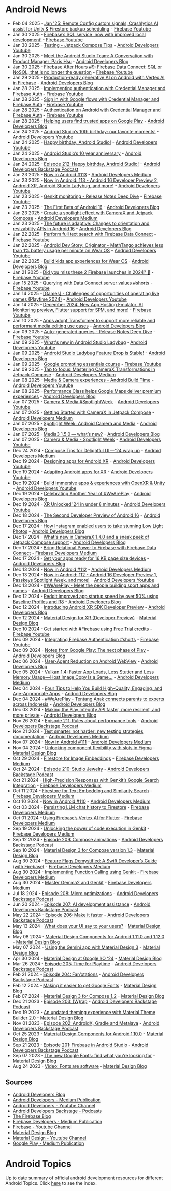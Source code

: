 # Android News

<!-- NEWS:START -->
- Feb 04 2025 - [Jan '25: Remote Config custom signals, Crashlytics AI assist for Unity & Firestore backup scheduling](https://www.youtube.com/watch?v=Ss1BmbJ_oKk) - [Firebase Youtube](https://www.youtube.com/user/Firebase)
- Jan 30 2025 - [Firebase’s SQL service, now with improved local development!](https://www.youtube.com/watch?v=IETSzcNhcmk) - [Firebase Youtube](https://www.youtube.com/user/Firebase)
- Jan 30 2025 - [Testing - Jetpack Compose Tips](https://www.youtube.com/watch?v=Y9GWnwi9D0I) - [Android Developers Youtube](https://www.youtube.com/c/AndroidDevelopers)
- Jan 30 2025 - [Meet the Android Studio Team: A Conversation with Product Manager, Paris Hsu](http://android-developers.googleblog.com/2025/01/meet-the-android-studio-team-paris-hsu.html) - [Android Developers Blog](https://android-developers.googleblog.com/)
- Jan 30 2025 - [Firebase After Hours #9: Firebase Data Connect: SQL or NoSQL, that is no longer the question](https://www.youtube.com/watch?v=DgqJMpc0uh4) - [Firebase Youtube](https://www.youtube.com/user/Firebase)
- Jan 29 2025 - [Production-ready generative AI on Android with Vertex AI in Firebase](http://android-developers.googleblog.com/2025/01/production-ready-generative-ai-on-android-with-vertex-ai-firebase-.html) - [Android Developers Blog](https://android-developers.googleblog.com/)
- Jan 28 2025 - [Implementing authentication with Credential Manager and Firebase Auth](https://www.youtube.com/watch?v=ELB0W7f_Ib4) - [Firebase Youtube](https://www.youtube.com/user/Firebase)
- Jan 28 2025 - [Sign in with Google flows with Credential Manager and Firebase Auth](https://www.youtube.com/watch?v=P-3GmvmIdRo) - [Firebase Youtube](https://www.youtube.com/user/Firebase)
- Jan 28 2025 - [Authentication on Android with Credential Manager and Firebase Auth](https://www.youtube.com/watch?v=eAyq9AWLRlY) - [Firebase Youtube](https://www.youtube.com/user/Firebase)
- Jan 28 2025 - [Helping users find trusted apps on Google Play](http://android-developers.googleblog.com/2025/01/helping-users-find-trusted-apps-on-google-play.html) - [Android Developers Blog](https://android-developers.googleblog.com/)
- Jan 24 2025 - [Android Studio’s 10th birthday: our favorite moments!](https://www.youtube.com/watch?v=R1uWWjQMYOI) - [Android Developers Youtube](https://www.youtube.com/c/AndroidDevelopers)
- Jan 24 2025 - [Happy birthday, Android Studio!](https://www.youtube.com/watch?v=IhP4xwRPJGY) - [Android Developers Youtube](https://www.youtube.com/c/AndroidDevelopers)
- Jan 24 2025 - [Android Studio’s 10 year anniversary](http://android-developers.googleblog.com/2025/01/android-studios-10-year-anniversary.html) - [Android Developers Blog](https://android-developers.googleblog.com/)
- Jan 24 2025 - [Episode 212: Happy birthday, Android Studio!](http://adbackstage.libsyn.com/episode-212-happy-birthday-android-studio) - [Android Developers Backstage Podcast](https://adbackstage.libsyn.com/)
- Jan 23 2025 - [Now in Android #113](https://medium.com/androiddevelopers/now-in-android-113-d6617517df62?source=rss----95b274b437c2---4) - [Android Developers Medium](https://medium.com/androiddevelopers)
- Jan 23 2025 - [Now in Android: 113 - Android 16 Developer Preview 2, Android XR, Android Studio Ladybug, and more!](https://www.youtube.com/watch?v=Advtp0qApEI) - [Android Developers Youtube](https://www.youtube.com/c/AndroidDevelopers)
- Jan 23 2025 - [Genkit monitoring - Release Notes Deep Dive](https://www.youtube.com/watch?v=9zTgJgXTHPQ) - [Firebase Youtube](https://www.youtube.com/user/Firebase)
- Jan 23 2025 - [The First Beta of Android 16](http://android-developers.googleblog.com/2025/01/first-beta-android16.html) - [Android Developers Blog](https://android-developers.googleblog.com/)
- Jan 23 2025 - [Create a spotlight effect with CameraX and Jetpack Compose](https://medium.com/androiddevelopers/create-a-spotlight-effect-with-camerax-and-jetpack-compose-8a7fa5b76641?source=rss----95b274b437c2---4) - [Android Developers Medium](https://medium.com/androiddevelopers)
- Jan 23 2025 - [The future is adaptive: Changes to orientation and resizability APIs in Android 16](http://android-developers.googleblog.com/2025/01/orientation-and-resizability-changes-in-android-16.html) - [Android Developers Blog](https://android-developers.googleblog.com/)
- Jan 22 2025 - [Perform full text search with Firebase Data Connect](https://www.youtube.com/watch?v=HBRYHUsRgrM) - [Firebase Youtube](https://www.youtube.com/user/Firebase)
- Jan 22 2025 - [Android Dev Story: Originator - MathTango achieves less than 1% battery usage per minute on Wear OS](https://www.youtube.com/watch?v=ubtU9lz6KwI) - [Android Developers Youtube](https://www.youtube.com/c/AndroidDevelopers)
- Jan 22 2025 - [Build kids app experiences for Wear OS](http://android-developers.googleblog.com/2025/01/build-kids-app-experiences-for-wear-os.html) - [Android Developers Blog](https://android-developers.googleblog.com/)
- Jan 21 2025 - [Did you miss these 2 Firebase launches in 2024? 👀](https://www.youtube.com/watch?v=lJTToY294WU) - [Firebase Youtube](https://www.youtube.com/user/Firebase)
- Jan 15 2025 - [Querying with Data Connect server values #shorts](https://www.youtube.com/watch?v=S9MeVxf4luY) - [Firebase Youtube](https://www.youtube.com/user/Firebase)
- Jan 14 2025 - [[Games] - Challenges of opportunities of operating live games (Playtime 2024)](https://www.youtube.com/watch?v=wahJHzHQO88) - [Android Developers Youtube](https://www.youtube.com/c/AndroidDevelopers)
- Jan 14 2025 - [December 2024: New App Hosting Emulator, AI Monitoring preview, Flutter support for SPM, and more!](https://www.youtube.com/watch?v=StxfyEFtcLc) - [Firebase Youtube](https://www.youtube.com/user/Firebase)
- Jan 10 2025 - [Apps adopt Transformer to support more reliable and performant media editing use cases](http://android-developers.googleblog.com/2025/01/apps-adopt-transformer-to-support-more-reliable-media-editing-use-cases.html) - [Android Developers Blog](https://android-developers.googleblog.com/)
- Jan 09 2025 - [Auto-generated queries - Release Notes Deep Dive](https://www.youtube.com/watch?v=X3TuovkMAC8) - [Firebase Youtube](https://www.youtube.com/user/Firebase)
- Jan 09 2025 - [What's new in Android Studio Ladybug](https://www.youtube.com/watch?v=Mu8VNoZ4sX8) - [Android Developers Youtube](https://www.youtube.com/c/AndroidDevelopers)
- Jan 09 2025 - [Android Studio Ladybug Feature Drop is Stable!](http://android-developers.googleblog.com/2025/01/android-studio-ladybug-feature-drop-is-stable.html) - [Android Developers Blog](https://android-developers.googleblog.com/)
- Jan 09 2025 - [Google prompting essentials course](https://www.youtube.com/watch?v=3_F70_h89uA) - [Firebase Youtube](https://www.youtube.com/user/Firebase)
- Jan 09 2025 - [Tap to focus: Mastering CameraX Transformations in Jetpack Compose](https://medium.com/androiddevelopers/tap-to-focus-mastering-camerax-transformations-in-jetpack-compose-440853280a6e?source=rss----95b274b437c2---4) - [Android Developers Medium](https://medium.com/androiddevelopers)
- Jan 08 2025 - [Media & Camera experiences - Android Build Time](https://www.youtube.com/watch?v=nWXmrY8J_nY) - [Android Developers Youtube](https://www.youtube.com/c/AndroidDevelopers)
- Jan 08 2025 - [Performance Class helps Google Maps deliver premium experiences](http://android-developers.googleblog.com/2025/01/performance-class-helps-google-maps-deliver-premium-experiences.html) - [Android Developers Blog](https://android-developers.googleblog.com/)
- Jan 07 2025 - [Camera & Media #SpotlightWeek](https://www.youtube.com/watch?v=EGymaXIb-c8) - [Android Developers Youtube](https://www.youtube.com/c/AndroidDevelopers)
- Jan 07 2025 - [Getting Started with CameraX in Jetpack Compose](https://medium.com/androiddevelopers/getting-started-with-camerax-in-jetpack-compose-781c722ca0c4?source=rss----95b274b437c2---4) - [Android Developers Medium](https://medium.com/androiddevelopers)
- Jan 07 2025 - [Spotlight Week: Android Camera and Media](http://android-developers.googleblog.com/2025/01/spotlight-week-android-camera-and-media.html) - [Android Developers Blog](https://android-developers.googleblog.com/)
- Jan 07 2025 - [Media3 1.5.0 — what’s new?](http://android-developers.googleblog.com/2025/01/media3-150-whats-new.html) - [Android Developers Blog](https://android-developers.googleblog.com/)
- Jan 07 2025 - [Camera & Media - Spotlight Week](https://www.youtube.com/watch?v=WYX-GJZ4XX4) - [Android Developers Youtube](https://www.youtube.com/c/AndroidDevelopers)
- Dec 24 2024 - [Compose Tips for Delightful UI — ’24 wrap up](https://medium.com/androiddevelopers/compose-tips-for-delightful-ui-24-wrap-up-1cfe18163ddd?source=rss----95b274b437c2---4) - [Android Developers Medium](https://medium.com/androiddevelopers)
- Dec 19 2024 - [Designing apps for Android XR](https://www.youtube.com/watch?v=VzqYmeA0IbE) - [Android Developers Youtube](https://www.youtube.com/c/AndroidDevelopers)
- Dec 19 2024 - [Adapting Android apps for XR](https://www.youtube.com/watch?v=RQsE0n1xBxo) - [Android Developers Youtube](https://www.youtube.com/c/AndroidDevelopers)
- Dec 19 2024 - [Build immersive apps & experiences with OpenXR & Unity](https://www.youtube.com/watch?v=UhDx9NMqT7o) - [Android Developers Youtube](https://www.youtube.com/c/AndroidDevelopers)
- Dec 19 2024 - [Celebrating Another Year of #WeArePlay](http://android-developers.googleblog.com/2024/12/celebrating-another-year-of-weareplay.html) - [Android Developers Blog](https://android-developers.googleblog.com/)
- Dec 19 2024 - [XR Unlocked '24 in under 8 minutes](https://www.youtube.com/watch?v=-p9BtBd-Al8) - [Android Developers Youtube](https://www.youtube.com/c/AndroidDevelopers)
- Dec 18 2024 - [The Second Developer Preview of Android 16](http://android-developers.googleblog.com/2024/12/second-developer-preview-android16.html) - [Android Developers Blog](https://android-developers.googleblog.com/)
- Dec 17 2024 - [How Instagram enabled users to take stunning Low Light Photos](http://android-developers.googleblog.com/2024/12/instagram-on-android-low-light-photos.html) - [Android Developers Blog](https://android-developers.googleblog.com/)
- Dec 17 2024 - [What's new in CameraX 1.4.0 and a sneak peek of Jetpack Compose support](http://android-developers.googleblog.com/2024/12/whats-new-in-camerax-140-and-jetpack-compose-support.html) - [Android Developers Blog](https://android-developers.googleblog.com/)
- Dec 17 2024 - [Bring Relational Power to Firebase with Firebase Data Connect](https://medium.com/firebase-developers/bring-relational-power-to-firebase-with-firebase-data-connect-e65e5c420ca8?source=rss----8e8b7dc6774d---4) - [Firebase Developers Medium](https://medium.com/firebase-developers)
- Dec 17 2024 - [Get your apps ready for 16 KB page size devices](http://android-developers.googleblog.com/2024/12/get-your-apps-ready-for-16-kb-page-size-devices.html) - [Android Developers Blog](https://android-developers.googleblog.com/)
- Dec 13 2024 - [Now in Android #112](https://medium.com/androiddevelopers/now-in-android-112-fc66ce31550c?source=rss----95b274b437c2---4) - [Android Developers Medium](https://medium.com/androiddevelopers)
- Dec 13 2024 - [Now in Android: 112 - Android 16 Developer Preview 1, Passkeys Spotlight Week, and more!](https://www.youtube.com/watch?v=OjcdophFcTE) - [Android Developers Youtube](https://www.youtube.com/c/AndroidDevelopers)
- Dec 13 2024 - [#WeArePlay - Meet the people building sport apps and games](http://android-developers.googleblog.com/2024/12/weareplay-meet-people-building-sport-apps-and-games.html) - [Android Developers Blog](https://android-developers.googleblog.com/)
- Dec 12 2024 - [Reddit improved app startup speed by over 50% using Baseline Profiles and R8](http://android-developers.googleblog.com/2024/12/reddit-improved-app-startup-speed-using-baseline-profiles-r8.html) - [Android Developers Blog](https://android-developers.googleblog.com/)
- Dec 12 2024 - [Introducing Android XR SDK Developer Preview](http://android-developers.googleblog.com/2024/12/introducing-android-xr-sdk-developer-preview.html) - [Android Developers Blog](https://android-developers.googleblog.com/)
- Dec 12 2024 - [Material Design for XR (Developer Preview)](https://material.io/blog/material-design-xr-dev-preview) - [Material Design Blog](https://material.io/blog)
- Dec 10 2024 - [Get started with #Firebase using Free Trial credits](https://www.youtube.com/watch?v=1mxP-TzAww4) - [Firebase Youtube](https://www.youtube.com/user/Firebase)
- Dec 09 2024 - [Integrating Firebase Authentication #shorts](https://www.youtube.com/watch?v=05C4gO0mNas) - [Firebase Youtube](https://www.youtube.com/user/Firebase)
- Dec 09 2024 - [Notes from Google Play: The next phase of Play](http://android-developers.googleblog.com/2024/12/notes-from-google-play.html) - [Android Developers Blog](https://android-developers.googleblog.com/)
- Dec 06 2024 - [User-Agent Reduction on Android WebView](http://android-developers.googleblog.com/2024/12/user-agent-reduction-on-android-webview.html) - [Android Developers Blog](https://android-developers.googleblog.com/)
- Dec 05 2024 - [Vulkan 1.4: Faster App Loads, Less Stutter and Less Memory Usage — Host Image Copy Is a Game…](https://medium.com/androiddevelopers/vulkan-1-4-faster-app-loads-less-stutter-and-less-memory-usage-host-image-copy-is-a-game-53c57e531f5d?source=rss----95b274b437c2---4) - [Android Developers Medium](https://medium.com/androiddevelopers)
- Dec 04 2024 - [Four Tips to Help You Build High-Quality, Engaging, and Age-Appropriate Apps](http://android-developers.googleblog.com/2024/12/build-high-quality-enagaing-age-appropriate-apps.html) - [Android Developers Blog](https://android-developers.googleblog.com/)
- Dec 04 2024 - [#WeArePlay - Tentang Anak connects parents to experts across Indonesia](http://android-developers.googleblog.com/2024/12/weareplay-tentang-anak-connects-parents-to-experts-indonesia.html) - [Android Developers Blog](https://android-developers.googleblog.com/)
- Dec 03 2024 - [Making the Play Integrity API faster, more resilient, and more private](http://android-developers.googleblog.com/2024/12/making-play-integrity-api-faster-resilient-private.html) - [Android Developers Blog](https://android-developers.googleblog.com/)
- Nov 26 2024 - [Episode 211: Rules about performance tools](http://adbackstage.libsyn.com/episode-211-rules-about-performance-tools) - [Android Developers Backstage Podcast](https://adbackstage.libsyn.com/)
- Nov 21 2024 - [Test smarter, not harder: new testing strategies documentation](https://medium.com/androiddevelopers/test-smarter-not-harder-new-testing-strategies-documentation-255973814ae3?source=rss----95b274b437c2---4) - [Android Developers Medium](https://medium.com/androiddevelopers)
- Nov 07 2024 - [Now in Android #111](https://medium.com/androiddevelopers/now-in-android-111-9c60a12a8473?source=rss----95b274b437c2---4) - [Android Developers Medium](https://medium.com/androiddevelopers)
- Nov 04 2024 - [Unlocking component flexibility with slots in Figma](https://material.io/blog/material-3-slot-components-figma) - [Material Design Blog](https://material.io/blog)
- Oct 29 2024 - [Firestore for Image Embeddings](https://medium.com/firebase-developers/firestore-for-image-embeddings-f3fa2a5a5058?source=rss----8e8b7dc6774d---4) - [Firebase Developers Medium](https://medium.com/firebase-developers)
- Oct 24 2024 - [Episode 210: Studio Jewelry](http://adbackstage.libsyn.com/episode-210-studio-jewelry) - [Android Developers Backstage Podcast](https://adbackstage.libsyn.com/)
- Oct 21 2024 - [High-Precision Responses with Genkit’s Google Search Integration](https://medium.com/firebase-developers/high-precision-responses-with-genkits-google-search-integration-7f142f5c9693?source=rss----8e8b7dc6774d---4) - [Firebase Developers Medium](https://medium.com/firebase-developers)
- Oct 11 2024 - [Firestore for Text Embedding and Similarity Search](https://medium.com/firebase-developers/firestore-for-text-embedding-and-similarity-search-d74acbc8d6f5?source=rss----8e8b7dc6774d---4) - [Firebase Developers Medium](https://medium.com/firebase-developers)
- Oct 10 2024 - [Now in Android #110](https://medium.com/androiddevelopers/now-in-android-110-a8ae5802604f?source=rss----95b274b437c2---4) - [Android Developers Medium](https://medium.com/androiddevelopers)
- Oct 03 2024 - [Persisting LLM chat history to Firestore](https://medium.com/firebase-developers/persisting-llm-chat-history-to-firestore-4e3716dd67fe?source=rss----8e8b7dc6774d---4) - [Firebase Developers Medium](https://medium.com/firebase-developers)
- Oct 01 2024 - [Using Firebase’s Vertex AI for Flutter](https://medium.com/firebase-developers/using-firebases-vertex-ai-for-flutter-abdd85d1d1a8?source=rss----8e8b7dc6774d---4) - [Firebase Developers Medium](https://medium.com/firebase-developers)
- Sep 19 2024 - [Unlocking the power of code execution in Genkit](https://medium.com/firebase-developers/getting-started-with-code-execution-in-genkit-c5391b45b321?source=rss----8e8b7dc6774d---4) - [Firebase Developers Medium](https://medium.com/firebase-developers)
- Sep 12 2024 - [Episode 209: Compose animations](http://adbackstage.libsyn.com/episode-209-compose-animations) - [Android Developers Backstage Podcast](https://adbackstage.libsyn.com/)
- Sep 10 2024 - [Material Design 3 for Compose version 1.3](https://material.io/blog/material-3-compose-1-3) - [Material Design Blog](https://material.io/blog)
- Aug 30 2024 - [Feature Flags Demystified: A Swift Developer’s Guide (with Firebase)](https://medium.com/firebase-developers/implementing-ios-feature-flags-using-firebase-760a43afe863?source=rss----8e8b7dc6774d---4) - [Firebase Developers Medium](https://medium.com/firebase-developers)
- Aug 30 2024 - [Implementing Function Calling using Genkit](https://medium.com/firebase-developers/implementing-function-calling-using-genkit-0c03f6cb9179?source=rss----8e8b7dc6774d---4) - [Firebase Developers Medium](https://medium.com/firebase-developers)
- Aug 30 2024 - [Master Gemma2 and Genkit](https://medium.com/firebase-developers/how-to-develop-using-the-gemma2-model-in-genkit-085f22ce68f3?source=rss----8e8b7dc6774d---4) - [Firebase Developers Medium](https://medium.com/firebase-developers)
- Jul 18 2024 - [Episode 208: Micro optimizations](http://adbackstage.libsyn.com/episode-208-micro-optimizations) - [Android Developers Backstage Podcast](https://adbackstage.libsyn.com/)
- Jun 20 2024 - [Episode 207: AI development assistance](http://adbackstage.libsyn.com/episode-207-ai-development-assistance) - [Android Developers Backstage Podcast](https://adbackstage.libsyn.com/)
- May 22 2024 - [Episode 206: Make it faster](http://adbackstage.libsyn.com/episode-206-make-it-faster) - [Android Developers Backstage Podcast](https://adbackstage.libsyn.com/)
- May 13 2024 - [What does your UI say to your users?](https://material.io/blog/testing-material-3) - [Material Design Blog](https://material.io/blog)
- May 08 2024 - [Material Design Components for Android 1.11.0 and 1.12.0](https://material.io/blog/android-stable-release-1-12-0) - [Material Design Blog](https://material.io/blog)
- May 07 2024 - [Using the Gemini app with Material Design 3](https://material.io/blog/how-to-gemini-app-compose-material-design-3) - [Material Design Blog](https://material.io/blog)
- Apr 30 2024 - [Material Design at Google I/O ‘24](https://material.io/blog/google-io-2024) - [Material Design Blog](https://material.io/blog)
- Mar 26 2024 - [Episode 205: Time for Playtime](http://adbackstage.libsyn.com/episode-205-time-for-playtime) - [Android Developers Backstage Podcast](https://adbackstage.libsyn.com/)
- Feb 21 2024 - [Episode 204: Fan’otations](http://adbackstage.libsyn.com/episode-204-fanotations) - [Android Developers Backstage Podcast](https://adbackstage.libsyn.com/)
- Feb 12 2024 - [Making it easier to get Google Fonts](https://material.io/blog/get-google-fonts-update) - [Material Design Blog](https://material.io/blog)
- Feb 07 2024 - [Material Design 3 for Compose 1.2](https://material.io/blog/material-3-compose-1-2) - [Material Design Blog](https://material.io/blog)
- Dec 21 2023 - [Episode 203: (W)rap](http://adbackstage.libsyn.com/episode-203-wrap) - [Android Developers Backstage Podcast](https://adbackstage.libsyn.com/)
- Dec 19 2023 - [An updated theming experience with Material Theme Builder 2.0](https://material.io/blog/material-theme-builder-2-color-match) - [Material Design Blog](https://material.io/blog)
- Nov 01 2023 - [Episode 202: AndroidX, Gradle and Metalava](http://adbackstage.libsyn.com/episode-202-androidx-gradle-and-metalava) - [Android Developers Backstage Podcast](https://adbackstage.libsyn.com/)
- Oct 25 2023 - [Material Design Components for Android 1.10.0](https://material.io/blog/android-stable-release-1-10-0) - [Material Design Blog](https://material.io/blog)
- Sep 21 2023 - [Episode 201: Firebase in Android Studio](http://adbackstage.libsyn.com/episode-201-firebase-in-android-studio) - [Android Developers Backstage Podcast](https://adbackstage.libsyn.com/)
- Sep 07 2023 - [The new Google Fonts: find what you’re looking for](https://material.io/blog/2023-google-fonts-redesign) - [Material Design Blog](https://material.io/blog)
- Aug 24 2023 - [Video: Fonts are software](https://material.io/blog/fonts-are-software-video) - [Material Design Blog](https://material.io/blog)<!-- NEWS:END -->

## Sources

* [Android Developers Blog](https://android-developers.googleblog.com/)
* [Android Developers - Medium Publication](https://medium.com/androiddevelopers)
* [Android Developers - Youtube Channel](https://www.youtube.com/c/AndroidDevelopers)
* [Android Developers Backstage - Podcasts](https://adbackstage.libsyn.com/)
* [The Firebase Blog](https://firebase.googleblog.com/)
* [Firebase Developers - Medium Publication](https://medium.com/firebase-developers)
* [Firebase - Youtube Channel](https://www.youtube.com/user/Firebase)
* [Material Design Blog](https://material.io/blog)
* [Material Design - Youtube Channel](https://www.youtube.com/c/MaterialDesign)
* [Google Play - Medium Publication](https://medium.com/googleplaydev)

# Android Topics
Up to date summary of official android development resources for different Android Topics. Click [here](https://androidtopicsindex.dipien.com/) to see the index.


